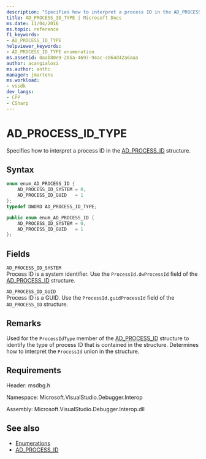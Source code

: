 ```yaml
---
description: "Specifies how to interpret a process ID in the AD_PROCESS_ID structure."
title: AD_PROCESS_ID_TYPE | Microsoft Docs
ms.date: 11/04/2016
ms.topic: reference
f1_keywords:
- AD_PROCESS_ID_TYPE
helpviewer_keywords:
- AD_PROCESS_ID_TYPE enumeration
ms.assetid: 0aab80e9-285a-4697-94ac-c864d42a6aaa
author: acangialosi
ms.author: anthc
manager: jmartens
ms.workload:
- vssdk
dev_langs:
- CPP
- CSharp
---
```

# AD_PROCESS_ID_TYPE
Specifies how to interpret a process ID in the [AD_PROCESS_ID](../../../extensibility/debugger/reference/ad-process-id.md) structure.

## Syntax

```cpp
enum enum_AD_PROCESS_ID {
    AD_PROCESS_ID_SYSTEM = 0,
    AD_PROCESS_ID_GUID   = 1
};
typedef DWORD AD_PROCESS_ID_TYPE;
```

```csharp
public enum enum_AD_PROCESS_ID {
    AD_PROCESS_ID_SYSTEM = 0,
    AD_PROCESS_ID_GUID   = 1
};
```

## Fields
`AD_PROCESS_ID_SYSTEM`\
Process ID is a system identifier. Use the `ProcessId.dwProcessId` field of the [AD_PROCESS_ID](../../../extensibility/debugger/reference/ad-process-id.md) structure.

`AD_PROCESS_ID_GUID`\
Process ID is a GUID. Use the `ProcessId.guidProcessId` field of the `AD_PROCESS_ID` structure.

## Remarks
Used for the `ProcessIdType` member of the [AD_PROCESS_ID](../../../extensibility/debugger/reference/ad-process-id.md) structure to identify the type of process ID that is contained in the structure. Determines how to interpret the `ProcessId` union in the structure.

## Requirements
Header: msdbg.h

Namespace: Microsoft.VisualStudio.Debugger.Interop

Assembly: Microsoft.VisualStudio.Debugger.Interop.dll

## See also
- [Enumerations](../../../extensibility/debugger/reference/enumerations-visual-studio-debugging.md)
- [AD_PROCESS_ID](../../../extensibility/debugger/reference/ad-process-id.md)
